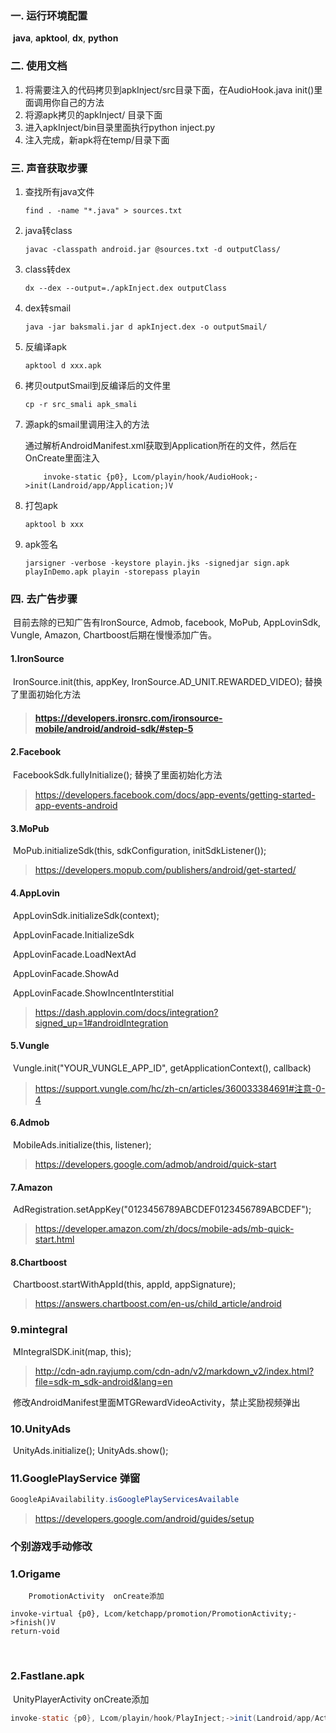 ### 一. 运行环境配置

​    **java**, **apktool**, **dx**, **python**

### 二. 使用文档

1. 将需要注入的代码拷贝到apkInject/src目录下面，在AudioHook.java init()里面调用你自己的方法
2. 将源apk拷贝的apkInject/ 目录下面
3. 进入apkInject/bin目录里面执行python inject.py
4. 注入完成，新apk将在temp/目录下面

### 三. 声音获取步骤

1. 查找所有java文件

   `find . -name "*.java" > sources.txt`

2. java转class

   `javac -classpath android.jar @sources.txt -d outputClass/`

3. class转dex

   `dx --dex --output=./apkInject.dex outputClass`

4. dex转smail

   `java -jar baksmali.jar d apkInject.dex -o outputSmail/`

5. 反编译apk

   `apktool d xxx.apk`

6. 拷贝outputSmail到反编译后的文件里

   `cp -r src_smali apk_smali`

7. 源apk的smail里调用注入的方法

   通过解析AndroidManifest.xml获取到Application所在的文件，然后在OnCreate里面注入 

   ```
       invoke-static {p0}, Lcom/playin/hook/AudioHook;->init(Landroid/app/Application;)V
   ```

8. 打包apk 

   `apktool b xxx`

9. apk签名

   `jarsigner -verbose -keystore playin.jks -signedjar sign.apk playInDemo.apk playin -storepass playin`

### 四. 去广告步骤

​	目前去除的已知广告有IronSource, Admob, facebook, MoPub, AppLovinSdk, Vungle, Amazon, Chartboost后期在慢慢添加广告。

#### 	1.IronSource

​		IronSource.init(this, appKey, IronSource.AD_UNIT.REWARDED_VIDEO); 替换了里面初始化方法

> #### https://developers.ironsrc.com/ironsource-mobile/android/android-sdk/#step-5

#### 	2.Facebook

​		FacebookSdk.fullyInitialize(); 替换了里面初始化方法

> https://developers.facebook.com/docs/app-events/getting-started-app-events-android

#### 	3.MoPub

​		MoPub.initializeSdk(this, sdkConfiguration, initSdkListener());

> https://developers.mopub.com/publishers/android/get-started/

#### 	4.AppLovin

​		AppLovinSdk.initializeSdk(context);

​		AppLovinFacade.InitializeSdk

​		AppLovinFacade.LoadNextAd

​		AppLovinFacade.ShowAd	

​		AppLovinFacade.ShowIncentInterstitial		

> https://dash.applovin.com/docs/integration?signed_up=1#androidIntegration

#### 	5.Vungle

​		Vungle.init("YOUR_VUNGLE_APP_ID", getApplicationContext(), callback)

> https://support.vungle.com/hc/zh-cn/articles/360033384691#注意-0-4

#### 	6.Admob

​		MobileAds.initialize(this, listener);

> https://developers.google.com/admob/android/quick-start

#### 	7.Amazon

​		AdRegistration.setAppKey("0123456789ABCDEF0123456789ABCDEF");

> https://developer.amazon.com/zh/docs/mobile-ads/mb-quick-start.html

#### 	8.Chartboost

​		Chartboost.startWithAppId(this, appId, appSignature);

> https://answers.chartboost.com/en-us/child_article/android

### 	9.mintegral

​		MIntegralSDK.init(map, this);

> http://cdn-adn.rayjump.com/cdn-adn/v2/markdown_v2/index.html?file=sdk-m_sdk-android&lang=en

​		修改AndroidManifest里面MTGRewardVideoActivity，禁止奖励视频弹出

### 	10.UnityAds

​		UnityAds.initialize(); UnityAds.show(); 



### 11.GooglePlayService 弹窗

```java
GoogleApiAvailability.isGooglePlayServicesAvailable
```

> https://developers.google.com/android/guides/setup



###  个别游戏手动修改

###  	1.Origame

 		PromotionActivity  onCreate添加

```
invoke-virtual {p0}, Lcom/ketchapp/promotion/PromotionActivity;->finish()V
return-void
```

​		

### 2.Fastlane.apk

​		UnityPlayerActivity onCreate添加

```java
invoke-static {p0}, Lcom/playin/hook/PlayInject;->init(Landroid/app/Activity;)V
```